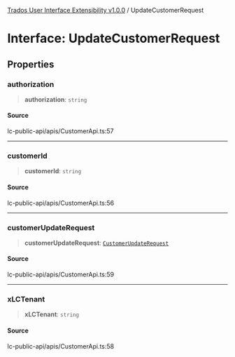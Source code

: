 [Trados User Interface Extensibility v1.0.0](../wiki/globals) / UpdateCustomerRequest

# Interface: UpdateCustomerRequest

## Properties

### authorization

> **authorization**: `string`

#### Source

lc-public-api/apis/CustomerApi.ts:57

***

### customerId

> **customerId**: `string`

#### Source

lc-public-api/apis/CustomerApi.ts:56

***

### customerUpdateRequest

> **customerUpdateRequest**: [`CustomerUpdateRequest`](../wiki/Interface.CustomerUpdateRequest)

#### Source

lc-public-api/apis/CustomerApi.ts:59

***

### xLCTenant

> **xLCTenant**: `string`

#### Source

lc-public-api/apis/CustomerApi.ts:58
